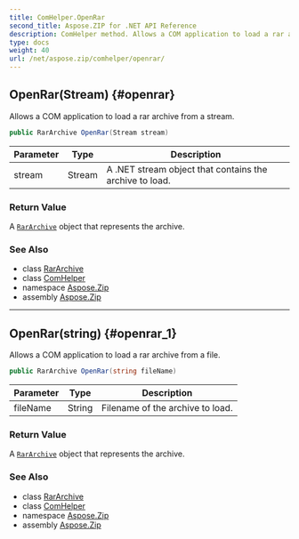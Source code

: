```yaml
---
title: ComHelper.OpenRar
second_title: Aspose.ZIP for .NET API Reference
description: ComHelper method. Allows a COM application to load a rar archive from a stream
type: docs
weight: 40
url: /net/aspose.zip/comhelper/openrar/
---
```

## OpenRar(Stream) {#openrar}

Allows a COM application to load a rar archive from a stream.

```csharp
public RarArchive OpenRar(Stream stream)
```

| Parameter | Type | Description |
| --- | --- | --- |
| stream | Stream | A .NET stream object that contains the archive to load. |

### Return Value

A [`RarArchive`](../../../aspose.zip.rar/rararchive/) object that represents the archive.

### See Also

* class [RarArchive](../../../aspose.zip.rar/rararchive/)
* class [ComHelper](../)
* namespace [Aspose.Zip](../../comhelper/)
* assembly [Aspose.Zip](../../../)

---

## OpenRar(string) {#openrar_1}

Allows a COM application to load a rar archive from a file.

```csharp
public RarArchive OpenRar(string fileName)
```

| Parameter | Type | Description |
| --- | --- | --- |
| fileName | String | Filename of the archive to load. |

### Return Value

A [`RarArchive`](../../../aspose.zip.rar/rararchive/) object that represents the archive.

### See Also

* class [RarArchive](../../../aspose.zip.rar/rararchive/)
* class [ComHelper](../)
* namespace [Aspose.Zip](../../comhelper/)
* assembly [Aspose.Zip](../../../)


